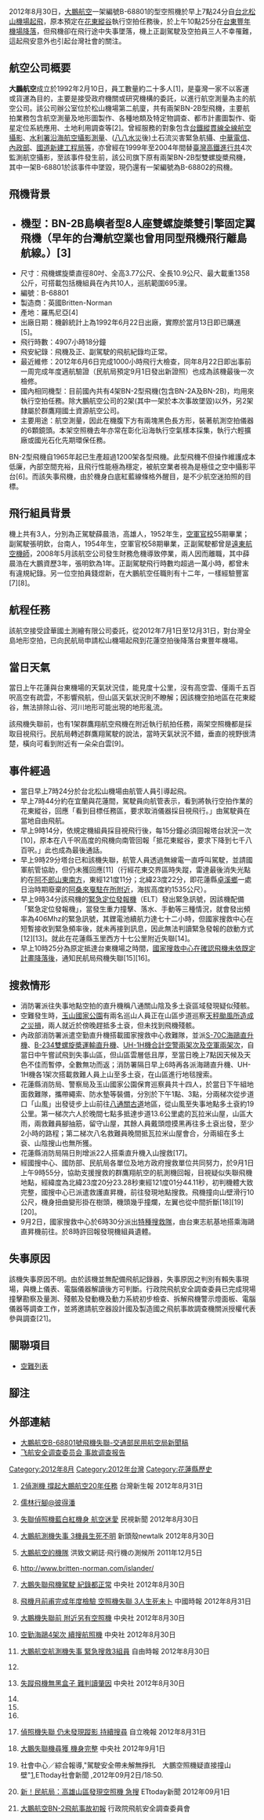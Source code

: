 2012年8月30日，[大鵬航空](../Page/大鵬航空.md "wikilink")一架編號B-68801的型空照機於早上7點24分自[台北松山機場起飛](https://zh.wikipedia.org/wiki/台北松山機場 "wikilink")，原本預定在[花東縱谷](../Page/花東縱谷.md "wikilink")執行空拍任務後，於上午10點25分在[台東豐年機場降落](https://zh.wikipedia.org/wiki/台東機場 "wikilink")，但飛機卻在飛行途中失事墜落，機上正副駕駛及空拍員三人不幸罹難，這起飛安意外也引起台灣社會的關注。

## 航空公司概要

**大鵬航空**成立於1992年2月10日，員工數量約二十多人\[1\]，是臺灣一家不以客運或貨運為目的，主要是接受政府機關或研究機構的委託，以進行航空測量為主的航空公司。該公司辦公室位於松山機場第二航廈，共有兩架BN-2B型飛機，主要航拍業務包含航空測量及地形圖製作、各種地類及特定物調查、都市計畫圖製作、衛星定位系統應用、土地利用調查等\[2\]。曾經服務的對象包含[台鐵縱貫線全線航空攝影](https://zh.wikipedia.org/wiki/台鐵 "wikilink")、[水利署沿海航空攝影測量](https://zh.wikipedia.org/wiki/水利署 "wikilink")、([八八水災](../Page/八八水災.md "wikilink")後)土石流災害緊急航攝、[中華電信](https://zh.wikipedia.org/wiki/中華電信 "wikilink")、[內政部](../Page/內政部.md "wikilink")、[國道新建工程局等](https://zh.wikipedia.org/wiki/國道新建工程局 "wikilink")，亦曾經在1999年至2004年間替[臺灣高鐵進行共](https://zh.wikipedia.org/wiki/臺灣高鐵 "wikilink")4次監測航空攝影，至該事件發生前，該公司旗下原有兩架BN-2B型雙螺旋槳飛機，其中一架B-68801於該事件中墜毀，現仍還有一架編號為B-68802的飛機。

## 飛機背景

  - 機型：BN-2B島嶼者型8人座雙螺旋槳雙引擎固定翼飛機（早年的台灣航空業也曾用同型飛機飛行離島航線。）\[3\]
      -
  - 尺寸：飛機螺旋槳直徑80吋、全高3.77公尺、全長10.9公尺、最大載重1358公斤，可搭載包括機組員在內共10人，巡航範圍695浬。
  - 編號：B-68801
  - 製造商：英國Britten-Norman
  - 產地：羅馬尼亞\[4\]
  - 出廠日期：機齡統計上為1992年6月22日出廠，實際於當月13日即已購進\[5\]。
  - 飛行時數：4907小時18分鐘
  - 飛安紀錄：飛機及正、副駕駛的飛航紀錄均正常。
  - 最近維修：2012年6月6日完成1000小時飛行大檢查，同年8月22日即出事前一周完成年度適航驗證（民航局預定9月1日發出新證照）也成為該機最後一次檢修。
  - 國內相同機型：目前國內共有4架BN-2型飛機(包含BN-2A及BN-2B)，均用來執行空拍任務。除大鵬航空公司的2架(其中一架於本次事故墜毀)以外，另2架隸屬於群鷹翔國土資源航空公司。
  - 主要用途：航空測量，因此在機腹下方有兩塊黑色長方形，裝著航測空拍儀器的6顆鏡頭。本架空照機去年亦常在彰化沿海執行空氣樣本採集，執行六輕擴廠或國光石化先期環保任務。

BN-2型飛機自1965年起已生產超過1200架各型飛機。此型飛機不但操作維護成本低廉，內部空間充裕，且飛行性能極為穩定，被航空業者視為是極佳之空中攝影平台\[6\]。而該失事飛機，由於機身白底紅藍線條格外醒目，是不少航空迷拍照的目標。

## 飛行組員背景

機上共有3人，分別為正駕駛薛晨浩，高雄人，1952年生，[空軍官校](../Page/中華民國空軍軍官學校.md "wikilink")55期畢業；副駕駛張明欽，台南人，1954年生，空軍官校58期畢業，正副駕駛都曾是[遠東航空機師](https://zh.wikipedia.org/wiki/遠東航空 "wikilink")，2008年5月該航空公司發生財務危機導致停業，兩人因而離職，其中薛晨浩在大鵬資歷3年，張明欽為1年。正副駕駛飛行時數均超過一萬小時，都曾未有違規紀錄。另一位空拍員錢煜新，在大鵬航空任職則有十二年，一樣經驗豐富\[7\]\[8\]。

## 航程任務

該航空接受詮華國土測繪有限公司委託，從2012年7月1日至12月31日，對台灣全島地形空拍，已向民航局申請松山機場起飛到花蓮空拍後降落台東豐年機場。

## 當日天氣

當日上午花蓮與台東機場的天氣狀況佳，能見度十公里，沒有高空雲、僅兩千五百呎高空有疏雲，不影響飛航，但山區天氣狀況則不瞭解；因該機空拍地區在花東縱谷，無法排除山谷、河川地形可能出現的地形亂流。

該飛機失聯前，也有1架群鷹翔航空飛機在附近執行航拍任務，兩架空照機都是採取目視飛行。民航局轉述群鷹翔駕駛的說法，當時天氣狀況不錯，垂直的視野很清楚，橫向可看到附近有一朵朵白雲\[9\]。

## 事件經過

  - 當日早上7時24分於台北松山機場由航管人員引導起飛。
  - 早上7時44分約在宜蘭與花蓮間，駕駛員向航管表示，看到將執行空拍作業的花東縱谷，回應「看到目標任務區，要求取消儀器採目視飛行。」由駕駛員在當地自由飛航。
  - 早上9時14分，依規定機組員採目視飛行後，每15分鐘必須回報塔台狀況一次\[10\]，原本在八千呎高度的飛機向南管回報「抵花東縱谷，要求下降到七千八百呎。」此也成為最後通話。
  - 早上9時29分塔台已和該機失聯，航管人員透過無線電一直呼叫駕駛，並請國軍航管協助，但仍未獲回應\[11\]（行經花東交界區時失蹤，雷達最後消失光點約在[阿不郎山東南方](https://zh.wikipedia.org/wiki/阿不郎山 "wikilink")，東經121度11分；北緯23度22分，即花蓮縣[卓溪鄉](../Page/卓溪鄉.md "wikilink")一處日治時期廢棄的[阿桑來戛駐在所附近](https://zh.wikipedia.org/wiki/阿桑來戛駐在所 "wikilink")，海拔高度約1535公尺）。
  - 早上9時34分該飛機的[緊急定位發報機](https://zh.wikipedia.org/wiki/緊急定位發報機 "wikilink")（ELT）發出緊急訊號，因該機配備「緊急定位發報機」，當發生重力撞擊、落水、手動等三種情況，就會發出頻率為406Mhz的緊急訊號，其鋰電池續航力達七十二小時，但國家搜救中心在短暫接收到緊急頻率後，就未再接到訊息，因此無法判讀緊急發報的啟動方式\[12\]\[13\]。就此在花蓮縣玉里西方十七公里附近失聯\[14\]。
  - 早上10時25分為原定抵達台東機場之時間，[國家搜救中心在確認飛機未依既定計畫降落後](https://zh.wikipedia.org/wiki/國家搜救中心 "wikilink")，通知民航局飛機失聯\[15\]\[16\]。

## 搜救情形

  - 消防署派往失事地點空拍的直升機稱八通關山陰及多土袞區域發現疑似殘骸。
  - 空難發生時，[玉山國家公園](../Page/玉山國家公園.md "wikilink")有兩名巡山人員正在山區步道巡察[天秤颱風所造成之災損](../Page/颱風天秤_\(2012年\).md "wikilink")，兩人就近於傍晚趕抵多土袞，但未找到飛機殘骸。
  - 內政部消防署派遣空勤直升機搭載國家搜救中心救難隊，並派[S-70C海鷗直升機](https://zh.wikipedia.org/wiki/賽考斯基S-70直升機 "wikilink")、[B-234雙螺旋槳運輸直升機](https://zh.wikipedia.org/wiki/CH-47 "wikilink")、[UH-1H機合計空警兩架次及空軍兩架次](../Page/UH-1直升機.md "wikilink")，自當日中午嘗試飛到失事山區，但山區雲層低且厚，至當日晚上7點因天候及天色不佳而暫停，全數無功而返；消防署隔日早上6時再各派海鷗直升機、UH-1H機各1架次搭載救難人員上山至多土袞，在山區進行地毯搜索。
  - 花蓮縣消防局、警察局及玉山國家公園保育巡察員共十四人，於當日下午組地面救難隊，攜帶繩索、防水墊等裝備，分別於下午1點、3點，分兩梯次從步道口「山風」出發徒步上山前往[八通關古道](../Page/八通關古道.md "wikilink")地區，從山風至失事地點多土袞約19公里。第一梯次六人於晚間七點多抵達步道13.6公里處的瓦拉米山屋，山區大雨，兩救難員腳抽筋，留守山屋，其餘人員戴頭燈摸黑再往多土袞出發，至少2小時的路程；第二梯次八名救難員晚間抵瓦拉米山屋會合，分兩組在多土袞、山陰搜山也無所獲。
  - 花蓮縣消防局隔日則增派22人搭乘直升機入山搜救\[17\]。
  - 經國搜中心、國防部、民航局各單位及地方政府搜救單位共同努力，於9月1日上午9時55分，協助支援搜救的群鷹翔航空的航測機回報，目視疑似失聯飛機地點，經緯度為北緯23度20分23.28秒東經121度01分44.11秒，初判機體大致完整，國搜中心已派遣救護直昇機，前往發現地點搜救。飛機撞向山壁滑行10公尺，機身扭曲變形掛在樹頭，機頭幾乎撞爛，左翼也從中間折斷\[18\]\[19\]\[20\]。
  - 9月2日，國家搜救中心於6時30分派出[特種搜救隊](https://zh.wikipedia.org/wiki/特種搜救隊 "wikilink")，由台東志航基地搭乘海鷗直昇機前往。於8時許回報發現機組員遺體<ref>。

</ref>

## 失事原因

該機失事原因不明。由於該機並無配備飛航記錄器，失事原因之判別有賴失事現場，與機上儀表、電腦儀器解讀後方可判斷。行政院飛航安全調查委員已完成現場撞擊勘察及量測、殘骸及發動機及動力系統初步檢查、拆解飛機警示燈面板、電腦儀器等調查工作，並將邀請航空器設計國及製造國之飛航事故調查機關派授權代表參與調查\[21\]。

## 關聯項目

  - [空難列表](https://zh.wikipedia.org/wiki/空難列表 "wikilink")

## 腳注

## 外部連結

  - [大鵬航空B-68801號飛機失聯-交通部民用航空局新聞稿](http://www.caa.gov.tw/big5/news/index01.asp?sno=594)
  - [飞航安全调查委员会 事故调查报告](http://www.asc.gov.tw/main_ch/docaccident.aspx?uid=216&pid=201&acd_no=86)

[Category:2012年8月](https://zh.wikipedia.org/wiki/Category:2012年8月 "wikilink") [Category:2012年台灣](https://zh.wikipedia.org/wiki/Category:2012年台灣 "wikilink") [Category:花蓮縣歷史](https://zh.wikipedia.org/wiki/Category:花蓮縣歷史 "wikilink")

1.  [2偵測機 撐起大鵬航空20年任務](http://61.222.185.194/?FID=6&CID=163694) 台灣新生報 2012年8月31日

2.  [儒林行腳@彼得潘](http://tw.myblog.yahoo.com/wealth2168-news24/article?mid=37195)

3.  [失聯偵照機藍白紅機身 航空迷愛](http://news.ftv.com.tw/NewsContent.aspx?ntype=class&sno=2012830S15M1) 民視新聞 2012年8月30日

4.  [大鵬航測機失事 3機員生死不明](http://newtalk.tw/news_read.php?oid=28850) 新頭殼newtalk 2012年8月30日

5.  [大鵬航空的機隊](http://cwhung.blogspot.tw/2011/12/blog-post_05.html) 洪致文網誌‧飛行機の測候所 2011年12月5日

6.  <http://www.britten-norman.com/islander/>

7.  [大鵬失聯飛機駕駛 紀錄都正常](http://www.cna.com.tw/News/aHEL/201208300383.aspx)  中央社 2012年8月30日

8.  [飛機月前甫完成年度檢驗 空照機失聯 3人生死未卜](http://news.chinatimes.com/focus/501011841/112012083100068.html)  中國時報 2012年8月31日

9.  [大鵬機失聯前 附近另有空照機](http://www.cna.com.tw/News/aHEL/201208300394.aspx)  中央社 2012年8月30日

10. [空勤海鷗4架次 續搜航照機](http://www.cna.com.tw/News/aHEL/201208300289.aspx)  中央社 2012年8月30日

11. [大鵬航空航測機失事 緊急搜救3組員](http://www.libertytimes.com.tw/2012/new/aug/31/today-t3.htm)  自由時報 2012年8月30日

12.
13. [失蹤飛機無黑盒子 難判讀肇因](http://www.cna.com.tw/Topic/Popular/3185-1/201208300049.aspx)  中央社 2012年8月30日

14.
15.
16.
17. [偵照機失聯 仍未發現蹤影 持續搜尋](http://www.idn.com.tw/news/news_content.php?catid=1&catsid=2&catdid=0&artid=20120831abcd006) 自立晚報 2012年8月31日

18. [大鵬失聯機尋獲 機身完整](http://www.cna.com.tw/News/aSOC/201209010100.aspx)  中央社 2012年9月1日

19. 社會中心／綜合報導,"駕駛安全帶未解無掙扎　大鵬空照機疑直接撞山壁"[1](http://www.ettoday.net/news/20120902/97311.html),ETtoday社會新聞 ,2012年09月2日/18:50.

20. [新！民航局：高雄山區發現空照機 急搜](http://tw.news.yahoo.com/新-民航局-高雄山區發現空照機-急搜-053709470.html)  ETtoday新聞 2012年09月1日

21. [大鵬航空BN-2飛航事故初報](http://www.asc.gov.tw/asc_ch/news_list_2.asp?news_no=482)  行政院飛航安全調查委員會